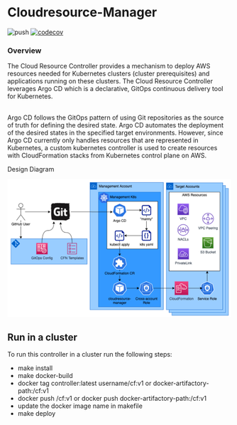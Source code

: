 # Cloudresource-Manager
![push](https://github.com/keikoproj/cloudresource-manager/workflows/push/badge.svg)
[![codecov](https://codecov.io/gh/keikoproj/cloudresource-manager/branch/master/graph/badge.svg?token=IJbjmSBliL)](https://codecov.io/gh/keikoproj/cloudresource-manager)



<h3> Overview </h3>
The Cloud Resource Controller provides a mechanism to deploy AWS resources needed for Kubernetes clusters (cluster prerequisites) and applications running on these clusters. The Cloud Resource Controller leverages Argo CD which is a declarative, GitOps continuous delivery tool for Kubernetes.  

<br>Argo CD follows the GitOps pattern of using Git repositories as the source of truth for defining the desired state. Argo CD automates the deployment of the desired states in the specified target environments. However, since Argo CD currently only handles resources that are represented in Kubernetes, a custom kubernetes controller is used to create resources with CloudFormation stacks from Kubernetes control plane on AWS.

Design Diagram

![Design Diagram](./docs/images/design.png)


## Run in a cluster
To run this controller in a cluster run the following steps:

- make install
- make docker-build
- docker tag controller:latest username/cf:v1 or docker-artifactory-path:/cf:v1
- docker push <username>/cf:v1  or docker push docker-artifactory-path:/cf:v1
- update the docker image name in makefile
- make deploy


<!-- URLs -->
[BuildStatusImg]: 
[BuildMasterURL]: 
[CodecovImg]: 
[CodecovURL]: 

